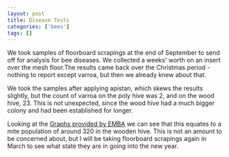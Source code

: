```yaml
---
layout: post
title: Disease Tests
categories: ['bees']
tags: []
---
```


We took samples of floorboard scrapings at the end of September to send off for analysis for bee diseases. We collected a weeks' worth on an insert over the mesh floor.The results came back over the Christmas period - nothing to report except varroa, but then we already knew about that.  
  
  
  
We took the samples after applying apistan, which skews the results slightly, but the count of varroa on the poly hive was 2, and on the wood hive, 23. This is not unexpected, since the wood hive had a much bigger colony and had been established for longer.  
  
  
  
Looking at the [Graphs provided by EMBA](http://www.edinburghbeekeepers.org.uk/downloads/Kate%27s%20Integrated%20Management%20Notes.pdf "" ) we can see that this equates to a mite population of around 320 in the wooden hive. This is not an amount to be concerned about, but I will be taking floorboard scrapings again in March to see what state they are in going into the new year. 
